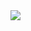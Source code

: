 <img src="https://img.shields.io/github/downloads/activeobserver/activeobserver.github.io/total?style=for-the-badge"/>